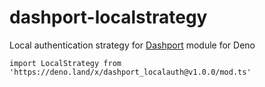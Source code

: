 # dashport-localstrategy
Local authentication strategy for [Dashport](https://github.com/oslabs-beta/dashport) module for Deno
```
import LocalStrategy from 'https://deno.land/x/dashport_localauth@v1.0.0/mod.ts'
```
